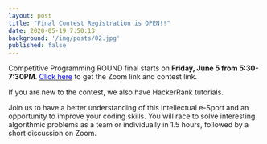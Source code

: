 ```yaml
---
layout: post
title: "Final Contest Registration is OPEN!!"
date: 2020-05-19 7:50:13
background: '/img/posts/02.jpg'
published: false
---
```


Competitive Programming ROUND final starts on **Friday, June 5 from 5:30-7:30PM**. [<span style="color: blue">Click here</span>](http://bit.ly/UWBcomp) to get the Zoom link and contest link.

If you are new to the contest, we also have HackerRank tutorials.

Join us to have a better understanding of this intellectual e-Sport and an opportunity to improve your coding skills.
You will race to solve interesting algorithmic problems as a team or individually in 1.5 hours, followed by a short discussion on Zoom.
